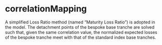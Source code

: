 # correlationMapping
A simplified Loss Ratio method (named “Maturity Loss Ratio”) is adopted in the model.  The detachment points of the bespoke base tranche are solved such that, given the same correlation value, the normalized expected losses of the bespoke tranche meet with that of the standard index base tranches. 
